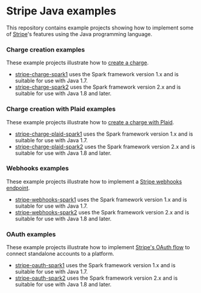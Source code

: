# Stripe Java examples

This repository contains example projects showing how to implement some of [Stripe](https://stripe.com)'s features using the Java programming language.

### Charge creation examples

These example projects illustrate how to [create a charge](https://stripe.com/docs/tutorials/charges).

- [stripe-charge-spark1](./stripe-charge-spark1) uses the Spark framework version 1.x and is suitable for use with Java 1.7.
- [stripe-charge-spark2](./stripe-charge-spark2) uses the Spark framework version 2.x and is suitable for use with Java 1.8 and later.

### Charge creation with Plaid examples

These example projects illustrate how to [create a charge with Plaid](https://stripe.com/docs/guides/ach).

- [stripe-charge-plaid-spark1](./stripe-charge-plaid-spark1) uses the Spark framework version 1.x and is suitable for use with Java 1.7.
- [stripe-charge-plaid-spark2](./stripe-charge-plaid-spark2) uses the Spark framework version 2.x and is suitable for use with Java 1.8 and later.

### Webhooks examples

These example projects illustrate how to implement a [Stripe webhooks endpoint](https://stripe.com/docs/webhooks).

- [stripe-webhooks-spark1](./stripe-webhooks-spark1) uses the Spark framework version 1.x and is suitable for use with Java 1.7.
- [stripe-webhooks-spark2](./stripe-webhooks-spark2) uses the Spark framework version 2.x and is suitable for use with Java 1.8 and later.

### OAuth examples

These example projects illustrate how to implement [Stripe's OAuth flow](https://stripe.com/docs/connect/standalone-accounts) to connect standalone accounts to a platform.

- [stripe-oauth-spark1](./stripe-oauth-spark1) uses the Spark framework version 1.x and is suitable for use with Java 1.7.
- [stripe-oauth-spark2](./stripe-oauth-spark2) uses the Spark framework version 2.x and is suitable for use with Java 1.8 and later.
